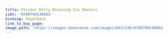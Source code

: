```yaml
---
title: Sticker Dolly Dressing Ice Skaters
isbn: '9780794530693'
binding: Paperback
link_to_buy_page:
image_path: 'https://images.booksense.com/images/693/530/9780794530693.jpg'
---
```


